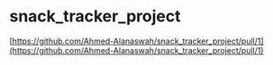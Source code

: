 # snack_tracker_project

[https://github.com/Ahmed-Alanaswah/snack_tracker_project/pull/1](https://github.com/Ahmed-Alanaswah/snack_tracker_project/pull/1)
